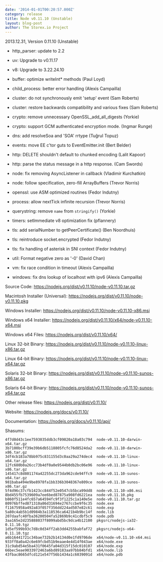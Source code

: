 ```yaml
---
date: '2014-01-01T00:20:57.000Z'
category: release
title: Node v0.11.10 (Unstable)
layout: blog-post
author: The Storex.io Project
---
```


2013.12.31, Version 0.11.10 (Unstable)

- http_parser: update to 2.2

- uv: Upgrade to v0.11.17

- v8: Upgrade to 3.22.24.10

- buffer: optimize writeInt\* methods (Paul Loyd)

- child_process: better error handling (Alexis Campailla)

- cluster: do not synchronously emit 'setup' event (Sam Roberts)

- cluster: restore backwards compatibility and various fixes (Sam Roberts)

- crypto: remove unnecessary OpenSSL_add_all_digests (Yorkie)

- crypto: support GCM authenticated encryption mode. (Ingmar Runge)

- dns: add resolveSoa and 'SOA' rrtype (Tuğrul Topuz)

- events: move EE c'tor guts to EventEmitter.init (Bert Belder)

- http: DELETE shouldn't default to chunked encoding (Lalit Kapoor)

- http: parse the status message in a http response. (Cam Swords)

- node: fix removing AsyncListener in callback (Vladimir Kurchatkin)

- node: follow specification, zero-fill ArrayBuffers (Trevor Norris)

- openssl: use ASM optimized routines (Fedor Indutny)

- process: allow nextTick infinite recursion (Trevor Norris)

- querystring: remove `name` from `stringify()` (Yorkie)

- timers: setImmediate v8 optimization fix (pflannery)

- tls: add serialNumber to getPeerCertificate() (Ben Noordhuis)

- tls: reintroduce socket.encrypted (Fedor Indutny)

- tls: fix handling of asterisk in SNI context (Fedor Indutny)

- util: Format negative zero as '-0' (David Chan)

- vm: fix race condition in timeout (Alexis Campailla)

- windows: fix dns lookup of localhost with ipv6 (Alexis Campailla)

Source Code: https://nodejs.org/dist/v0.11.10/node-v0.11.10.tar.gz

Macintosh Installer (Universal): https://nodejs.org/dist/v0.11.10/node-v0.11.10.pkg

Windows Installer: https://nodejs.org/dist/v0.11.10/node-v0.11.10-x86.msi

Windows x64 Installer: https://nodejs.org/dist/v0.11.10/x64/node-v0.11.10-x64.msi

Windows x64 Files: https://nodejs.org/dist/v0.11.10/x64/

Linux 32-bit Binary: https://nodejs.org/dist/v0.11.10/node-v0.11.10-linux-x86.tar.gz

Linux 64-bit Binary: https://nodejs.org/dist/v0.11.10/node-v0.11.10-linux-x64.tar.gz

Solaris 32-bit Binary: https://nodejs.org/dist/v0.11.10/node-v0.11.10-sunos-x86.tar.gz

Solaris 64-bit Binary: https://nodejs.org/dist/v0.11.10/node-v0.11.10-sunos-x64.tar.gz

Other release files: https://nodejs.org/dist/v0.11.10/

Website: https://nodejs.org/docs/v0.11.10/

Documentation: https://nodejs.org/docs/v0.11.10/api/

Shasums:

```
4f7d0d43c1ee7593035ddb3cf09020a18a03c794  node-v0.11.10-darwin-x64.tar.gz
3b7100bcff39e39b6db5118805fcfc76d8524da2  node-v0.11.10-darwin-x86.tar.gz
3df4cb183a78bb975c831155d3c0aa29a274dec4  node-v0.11.10-linux-x64.tar.gz
12fc680b0a26cc73b4df0a0e9544b0db2bc06e96  node-v0.11.10-linux-x86.tar.gz
145417c8d801174a42255dc273da962cde94ffc9  node-v0.11.10-sunos-x64.tar.gz
981baba494e9be8978fa1bb336b3048367e809ce  node-v0.11.10-sunos-x86.tar.gz
5f4d96c37cfb1423cc844f52e0547cb5bca99dd8  node-v0.11.10-x86.msi
8bd455fb7539609a7ee6bed87875a908fd6221ea  node-v0.11.10.pkg
b860f511e4fc657a64594fc9f3f1225c1a140e5e  node-v0.11.10.tar.gz
80976bffed871310a86d31694e2767ccbe9f6c35  node.exe
f11675958a492a83f057f356dd224ad507e82c61  node.exp
5a80c4ab5b1d0984b3a118536ca6421b4b9bc14f  node.lib
207daafc40fba36200504fa52869b9c41cdbf5c9  node.pdb
3aa165e2d235888037f8099abd5bc9dca4b12100  pkgsrc/nodejs-ia32-0.11.10.tgz
1d5ef599b93c7d8c0d34ff2ab3dd4255babfaf72  pkgsrc/nodejs-x64-0.11.10.tgz
a6b16441721c34bae732b2b14134d0e1fd9706de  x64/node-v0.11.10-x64.msi
933ff8a0a42c6e69fcbd51b9eaae4e4d14f043ae  x64/node.exe
31c9abd54e5ba431f0645fa04d315f15dc010107  x64/node.exp
66bec5eae9033972463a6bd89183aa97bb84bfd1  x64/node.lib
43fbac8665dfcd121e547f56b1434a1c6039091d  x64/node.pdb
```
